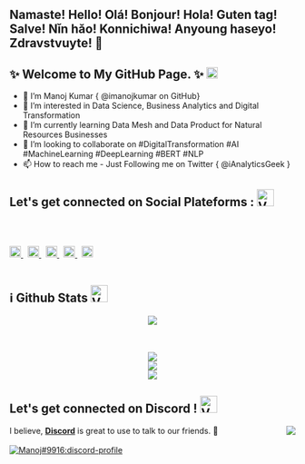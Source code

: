 ## Namaste! Hello! Olá! Bonjour! Hola! Guten tag! Salve! Nǐn hǎo! Konnichiwa! Anyoung haseyo! Zdravstvuyte! 👋

## ✨ Welcome to My GitHub Page. ✨ <img src="https://raw.githubusercontent.com/MartinHeinz/MartinHeinz/master/wave.gif" width="20px">

- 👋 I’m Manoj Kumar { @imanojkumar on GitHub}
- 👀 I’m interested in Data Science, Business Analytics and Digital Transformation
- 🌱 I’m currently learning Data Mesh and Data Product for Natural Resources Businesses
- 💞️ I’m looking to collaborate on #DigitalTransformation #AI #MachineLearning #DeepLearning #BERT #NLP
- 📫 How to reach me - Just Following me on Twitter { @iAnalyticsGeek }

<h2>
    Let's get connected on <strong> Social Plateforms :</strong> 
    <a href="#"><img alt="Verified Discord Developer:discord-badges" width="30px" src="https://cdn.discordapp.com/emojis/815622226548228106.gif"/></a>
</h2>

<p>
    <link rel="stylesheet" href="../css/social-circles.min.css">
    <a class="icon-twitter social-button color" href="https://twitter.com/iAnalyticsGeek"></a>
    <a class="icon-youtube social-button color" href="https://youtube.com/iAnalyticsGeek"></a>
    <a class="icon-instagram social-button color" href="https://instagram.com/iAnalyticsGeek"></a>
    <a class="icon-facebook social-button grey" href="https://facebook.com/iAnalyticsGeek"></a>
</p>
<br>
<p>
<br>
    <a href="https://github.com/iManojKumar">
        <img src="./assets/icons/other/github-solid.svg/" width="20px" />
    </a>
    &nbsp;
    <a href="https://instagram.com/iAnalyticsGeek">
        <img src="./assets/icons/other/instagram-solid.svg/" width="20px" />
    </a>
    &nbsp;
    <a href="https://discord.com/channels/968531818414485564/968531819043647510">
        <img src="./assets/icons/other/discord-solid.svg/" width="20px" />
    </a>
    &nbsp;
    <a href="https://www.youtube.com/c/iAnalyticsGeek">
        <img src="./assets/icons/other/youtube-solid.svg/" width="20px" />
    </a>
    &nbsp;
    <a href="https://twitter.com/iAnalyticsGeek">
        <img src="./assets/icons/other/twitter-solid.svg/" width="20px" />
    </a>
<br>
<br>
</p>

<h2>
    ℹ️ <strong> Github Stats </strong> 
    <a href="#"><img alt="Verified Discord Developer:discord-badges" width="30px" src="https://cdn.discordapp.com/emojis/815622226548228106.gif"/></a>
</h2>

<div align="center">
<p>
    <a href="https://github.com/iManojKumar">
        <img src="https://github-readme-streak-stats.herokuapp.com?user=imanojkumar&theme=tokyonight" />
    </a>
<br> <br>
</p>
</div>

<div align="center">
    <br>
    <a href="https://github.com/iManojKumar">
        <img src="https://github-readme-stats.vercel.app/api?username=imanojkumar&show_icons=true&theme=tokyonight" />
    </a>
    <br>
    <a href="https://github.com/iManojKumar">
        <img src="https://github-readme-stats.vercel.app/api/top-langs/?username=imanojkumar&layout=compact&theme=tokyonight" />
    </a>
    <br>
    <a href="#">
        <img src="https://activity-graph.herokuapp.com/graph?username=imanojkumar&bg_color=0a0047&color=ffffff&line=00ff99&point=ffffff&area=true&hide_border=true"/>
    </a>
</div> 
</p>

<h2>
    Let's get connected on <strong>Discord !</strong> 
    <a href="#"><img alt="Verified Discord Developer:discord-badges" width="30px" src="https://cdn.discordapp.com/emojis/815622226548228106.gif"/></a>
</h2>

<a href="https://github.com/iManojKumar">
  <img align="right" src="https://komarev.com/ghpvc/?username=imanojkumar&color=5865F2" />
</a> 
   I believe, <strong> <a href="https://discord.com">Discord</a></strong> is great to use to talk to our friends. 🚀
<br><br>

<div>
    <a href="https://discord.com/channels/968531818414485564/968531819043647510">
        <img src="https://discord.c99.nl/widget/theme-3/561170896480501790.png" alt="Manoj#9916:discord-profile"/>
    </a>
</div>

